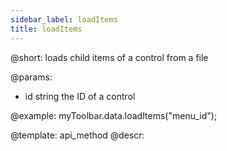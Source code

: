 ```yaml
---
sidebar_label: loadItems
title: loadItems
---          
```


@short: loads child items of a control from a file

@params:
- id 		string		 the ID of a control

@example:
myToolbar.data.loadItems("menu_id");

@template: api_method
@descr: